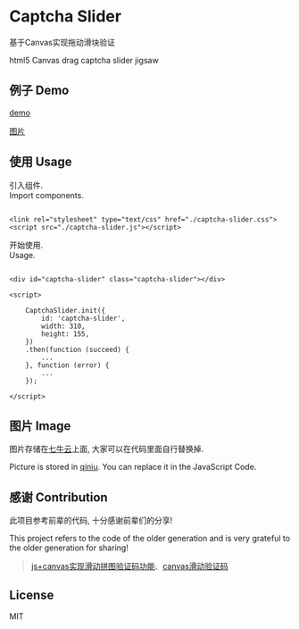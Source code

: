 # Captcha Slider

基于Canvas实现拖动滑块验证

html5 Canvas drag captcha slider jigsaw

## 例子 Demo

[demo](https://www.rejiejay.cn/github/captcha-slider)

[图片](https://github.com/rejiejay/captcha-slider/blob/master/demo.png)

## 使用 Usage

引入组件.  
Import components.  

``` 

<link rel="stylesheet" type="text/css" href="./captcha-slider.css">
<script src="./captcha-slider.js"></script>

```

开始使用.  
Usage.  

``` 

<div id="captcha-slider" class="captcha-slider"></div>

<script>

    CaptchaSlider.init({
        id: 'captcha-slider',
        width: 310,
        height: 155,
    })
    .then(function (succeed) {
        ...
    }, function (error) {
        ...
    });
    
</script>

```

## 图片 Image

图片存储在[七牛云](https://www.qiniu.com/)上面, 大家可以在代码里面自行替换掉.

Picture is stored in [qiniu](https://www.qiniu.com/). You can replace it in the JavaScript Code.


## 感谢 Contribution

此项目参考前辈的代码, 十分感谢前辈们的分享!

This project refers to the code of the older generation and is very grateful to the older generation for sharing!

> [js+canvas实现滑动拼图验证码功能](http://m.php.cn/article/398849.html)、[canvas滑动验证码](https://github.com/yeild/jigsaw)

## License
MIT
